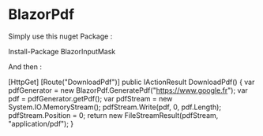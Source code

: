 # BlazorPdf

Simply use this nuget Package : 

Install-Package BlazorInputMask

And then :

[HttpGet]
        [Route("DownloadPdf")]
        public IActionResult DownloadPdf()
        {
            var pdfGenerator = new BlazorPdf.GeneratePdf("https://www.google.fr");
            var pdf = pdfGenerator.getPdf();
            var pdfStream = new System.IO.MemoryStream();
            pdfStream.Write(pdf, 0, pdf.Length);
            pdfStream.Position = 0;
            return new FileStreamResult(pdfStream, "application/pdf");
        }
